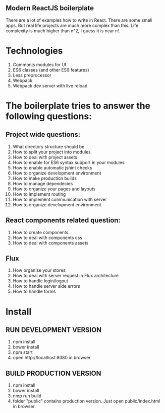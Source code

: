 Modern ReactJS boilerplate
--------------------------

There are a lot of examples how to write in React. There are some small apps. But real life projects are much more complex than this. Life complexity is much higher than n^2, I guess it is near n!.

# Technologies

1. Commonjs modules for UI
2. ES6 classes (and other ES6 features)
3. Less preprocessor
4. Webpack
5. Webpack dev server with live reload

# The boilerplate tries to answer the following questions:

## Project wide questions:

1. What directory structure should be
2. How to split your project into modules
3. How to deal with project assets
4. How to enable for ES6 syntax support in your modules
5. How to enable automatic jshint checks
6. How to organize development environment
7. How to make production builds
8. How to manage dependecies
9. How to organize your pages and layouts
10. How to implement routing
11. How to implement communication with server
12. How to organize development environment

## React components related question:

1. How to create components
4. How to deal with components css
5. How to deal with components assets

## Flux
1. How organise your stores
2. How to deal with server request in Flux architecture
3. How to handle login/logout
4. How to handle server side errors
5. How to handle forms

# Install 

## RUN DEVELOPMENT VERSION

1. npm install
2. bower install
3. npm start
4. open http://localhost:8080 in browser

## BUILD PRODUCTION VERSION

1. npm install
2. bower install
3. nmp run build
4. folder "public" contains production version. Just open public/index.html in browser.


